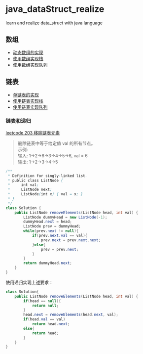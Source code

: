# java_dataStruct_realize
learn and realize data_struct with java language
## 数组
- [动态数组的实现](./Array/src/Array.java)
- [使用数组实现栈](./Stack/src/ArrayStack.java)
- [使用数组实现队列](./Queue/src/ArrayQueue.java)
## 链表
- [单链表的实现](./LinkedList/src/LinkedList.java)
- [使用链表实现栈](./LinkedList/src/LinkedListStack.java)
- [使用链表实现队列](./Queue/src/LinkedListQueue.java)
### 链表和递归
[leetcode 203 移除链表元素](https://leetcode-cn.com/problems/remove-linked-list-elements)
>删除链表中等于给定值 val 的所有节点。<br>
 示例:<br>
 输入: 1->2->6->3->4->5->6, val = 6<br>
 输出: 1->2->3->4->5

```java
/**
 * Definition for singly-linked list.
 * public class ListNode {
 *     int val;
 *     ListNode next;
 *     ListNode(int x) { val = x; }
 * }
 */
class Solution {
    public ListNode removeElements(ListNode head, int val) {
        ListNode dummyHead = new ListNode(-1);
        dummyHead.next = head;
        ListNode prev = dummyHead;
        while(prev.next != null){
            if(prev.next.val == val){
                prev.next = prev.next.next;
            }else{
                prev = prev.next;
            }
        }
        return dummyHead.next;
    }
}
```
使用递归实现上述要求：
```java
class Solution{
    public ListNode removeElements(ListNode head, int val) {
        if(head == null){
            return null;
        }
        head.next = removeElements(head.next, val);
        if(head.val == val)
            return head.next;
        else{
            return head;
        }
    }
}
```